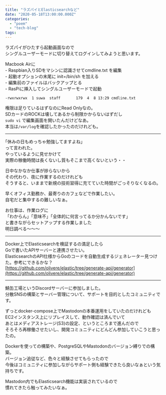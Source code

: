 ```yaml
---
title: "ラズパイとElasticsearchなど"
date: "2020-05-18T13:00:00.000Z"
categories: 
  - "poem"
  - "tech-blog"
tags: 
---
```


ラズパイがひたすら起動画面なので  
シングルユーザーモードに切り替えてログインしてみようと思います。

Macbook Airに  
\- Raspbian入りSDをマシンに認識させてcmdline.txt を編集  
\- 起動オプションの末尾に init=/bin/sh を加える  
\- 編集前のファイルはバックアップとる  
\- RasPiに挿入してシングルユーザーモードで起動

```
-rwxrwxrwx  1 suwa  staff       179  4  8 13:29 cmdline.txt
```

権限は足りているはずなのにRead Onlyなの。  
SDカードのROCKは壊してあるから制限かからないはずだし  
`sudo vi` で編集画面を開いたんだけどなあ。  
本当は`/var/log`を確認したかったのだけれども。

* * *

｢休みの日もめっちゃ勉強してますよね｣  
って言われた。  
やっているように見せかけて  
実際の稼働時間は長くないし質もそこまで高くないという・・

日中なかなか仕事が捗らないから  
その代わり、夜に作業するのだけれども  
そうすると、いままで新規の技術習得に充てていた時間がごっそりなくなるの。

早くオフィス勤務か、最寄りのカフェなどで作業したい。  
自宅だと集中するの難しいなぁ。

お仕事は、作業ログに  
「わからん」「意味不」「全体的に何言ってるか分かんないです」  
と書きながらセットアップする作業しました  
明日調べる〜〜〜

* * *

Docker上でElasticsearchを検証するの満足したら  
Goで書いたAPIサーバーと連携させたい。  
ElasticsearchのAPI仕様からGoのコードを自動生成するジェネレーター見つけた。参考にできるかな？  
[https://github.com/olivere/elastic/tree/generate-api/generator](https://github.com/olivere/elastic/tree/generate-api/generator)

* * *

鯖缶工場というDiscordサーバーに参加しました。  
分散SNSの構築とサーバー管理について、サポートを目的としたコミュニティです。

ずっとdocker-compose上でMastodonの本番運用をしていたのだけれども  
EC2インスタンス上にリプレイスして、動作確認は済んでいて  
あとはメディアストレージ(S3)の設定、というところまで進んだので  
そろそろ再稼働させたいし、開発コミュニティにどんどん参加していこうと思ったの。

Dockerを使っての構築や、PostgreSQLやMastodonのバージョン縛りでの構築。  
バージョン追従など、色々と経験させてもらったので  
今後はコミュニティに参加しながらサポート側も経験できたら良いなぁという気持ちです。

Mastodon内でもElasticsearch機能は実装されているので  
慣れてきたら触ってみたいなぁ。
